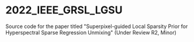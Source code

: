 # 2022_IEEE_GRSL_LGSU
Source code for the paper titled "Superpixel-guided Local Sparsity Prior for Hyperspectral Sparse Regression Unmixing" (Under Review R2, Minor)
